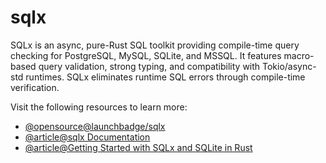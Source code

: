 # sqlx

SQLx is an async, pure-Rust SQL toolkit providing compile-time query checking for PostgreSQL, MySQL, SQLite, and MSSQL. It features macro-based query validation, strong typing, and compatibility with Tokio/async-std runtimes. SQLx eliminates runtime SQL errors through compile-time verification.

Visit the following resources to learn more:

- [@opensource@launchbadge/sqlx](https://github.com/launchbadge/sqlx)
- [@article@sqlx Documentation](https://docs.rs/sqlx/latest/sqlx/)
- [@article@Getting Started with SQLx and SQLite in Rust](https://medium.com/rustaceans/getting-started-with-sqlx-and-sqlite-in-rust-895ae7fc01ae)